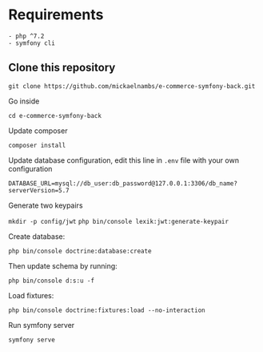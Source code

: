 # Requirements 
```
- php ^7.2
- symfony cli
```

## Clone this repository

`git clone https://github.com/mickaelnambs/e-commerce-symfony-back.git`

Go inside 

`cd e-commerce-symfony-back`

Update composer

`composer install`

Update database configuration, edit this line in `.env` file with your own configuration

`DATABASE_URL=mysql://db_user:db_password@127.0.0.1:3306/db_name?serverVersion=5.7`

Generate two keypairs

`mkdir -p config/jwt`
`php bin/console lexik:jwt:generate-keypair`

Create database:

`php bin/console doctrine:database:create`

Then update schema by running:

`php bin/console d:s:u -f`

Load fixtures:

`php bin/console doctrine:fixtures:load --no-interaction`

Run symfony server

`symfony serve`

